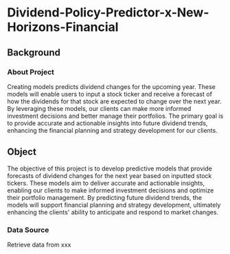 # Dividend-Policy-Predictor-x-New-Horizons-Financial
## Background
### About Project
Creating models predicts dividend changes for the upcoming year. These models will enable users to input a stock ticker and receive a forecast of how the dividends for that stock are expected to change over the next year. By leveraging these models, our clients can make more informed investment decisions and better manage their portfolios. The primary goal is to provide accurate and actionable insights into future dividend trends, enhancing the financial planning and strategy development for our clients.
## Object
The objective of this project is to develop predictive models that provide forecasts of dividend changes for the next year based on inputted stock tickers. These models aim to deliver accurate and actionable insights, enabling our clients to make informed investment decisions and optimize their portfolio management. By predicting future dividend trends, the models will support financial planning and strategy development, ultimately enhancing the clients' ability to anticipate and respond to market changes.
### Data Source
Retrieve data from xxx  
